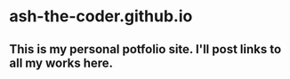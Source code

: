 # ash-the-coder.github.io

## This is my personal potfolio site. I'll post links to all my works here. 
